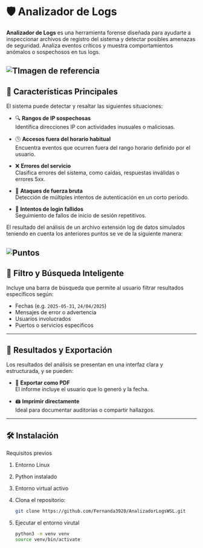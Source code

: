 # 🛡️ Analizador de Logs

**Analizador de Logs** es una herramienta forense diseñada para ayudarte a inspeccionar archivos de registro del sistema y detectar posibles amenazas de seguridad. Analiza eventos críticos y muestra comportamientos anómalos o sospechosos en tus logs.

![TImagen de referencia](https://sweet-soapwort-8eb.notion.site/image/attachment%3A9fe100f1-322d-4234-adee-fe41fe1d83a2%3ACaptura_de_pantalla_2025-05-31_213959.png?table=block&id=205ca25a-4af8-80bd-8db5-cc0897578456&spaceId=94349e37-f0b7-4993-ab2d-1cb2c195b95c&width=1420&userId=&cache=v2)
---

## 🎯 Características Principales

El sistema puede detectar y resaltar las siguientes situaciones:

- 🔍 **Rangos de IP sospechosas**  
  Identifica direcciones IP con actividades inusuales o maliciosas.

- 🕒 **Accesos fuera del horario habitual**  
  Encuentra eventos que ocurren fuera del rango horario definido por el usuario.

- ❌ **Errores del servicio**  
  Clasifica errores del sistema, como caídas, respuestas inválidas o errores 5xx.

- 🛑 **Ataques de fuerza bruta**  
  Detección de múltiples intentos de autenticación en un corto período.

- 🔐 **Intentos de login fallidos**  
  Seguimiento de fallos de inicio de sesión repetitivos.

El resultado del análisis de un archivo extensión log de datos simulados teniendo en cuenta los anteriores puntos se ve de la siguiente manera:

![Puntos](https://sweet-soapwort-8eb.notion.site/image/attachment%3A7672320c-8df0-4984-972a-470c162b090b%3ACaptura_de_pantalla_2025-05-31_214114.png?table=block&id=205ca25a-4af8-8092-8571-ebc23d42a5e6&spaceId=94349e37-f0b7-4993-ab2d-1cb2c195b95c&width=1420&userId=&cache=v2)
---

## 🔎 Filtro y Búsqueda Inteligente

Incluye una barra de búsqueda que permite al usuario filtrar resultados específicos según:

- Fechas (e.g. `2025-05-31`, `24/04/2025`)
- Mensajes de error o advertencia
- Usuarios involucrados
- Puertos o servicios específicos

---

## 🧾 Resultados y Exportación

Los resultados del análisis se presentan en una interfaz clara y estructurada, y se pueden:

- 📄 **Exportar como PDF**  
  El informe incluye el usuario que lo generó y la fecha.

- 🖨️ **Imprimir directamente**  
  Ideal para documentar auditorías o compartir hallazgos.

---

## 🛠️ Instalación

Requisitos previos 
1. Entorno Linux
2. Python instalado
3. Entorno virtual activo

1. Clona el repositorio:

   ```bash
   git clone https://github.com/Fernanda3920/AnalizadorLogsWSL.git
   ```
2. Ejecutar el entorno virutal

   ```bash
   python3 -m venv venv
   source venv/bin/activate
   ```
   

